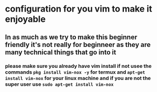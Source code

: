 
# configuration for you vim to make it enjoyable 

## In as much as we try to make this beginner friendly it's not really for beginneer as they are many technical things that go into it

### please make sure you already have vim install if not usee the commands `pkg install vim-nox -y` for termux and `apt-get install vim-nox` for your linux machine and if you are not the super user use `sudo apt-get install vim-nox`


